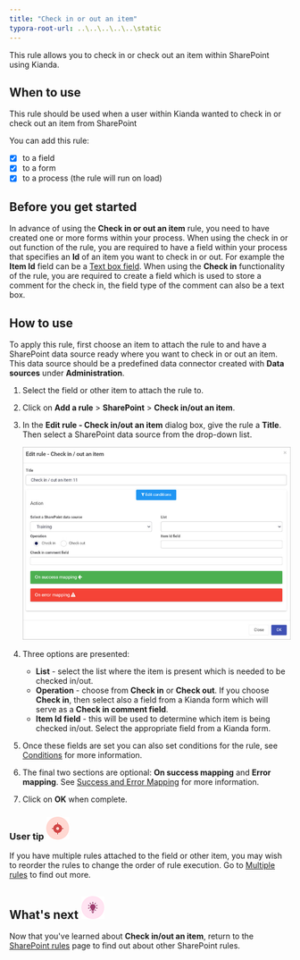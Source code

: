 ```yaml
---
title: "Check in or out an item"
typora-root-url: ..\..\..\..\..\static
---
```


This rule allows you to check in or check out an item within SharePoint using Kianda.

 

## When to use

This rule should be used when a user within Kianda wanted to check in or check out an item from SharePoint

You can add this rule:

- [x] to a field
- [x] to a form 
- [x] to a process (the rule will run on load)

## Before you get started

In advance of using the **Check in or out an item** rule, you need to have created one or more forms within your process. When using the check in or out function of the rule, you are required to have a field within your process that specifies an **Id** of an item you want to check in or out. For example the **Item Id** field can be a [Text box field](/platform/controls/input/textbox/). When using the **Check in** functionality of the rule, you are required to create a field which is used to store a comment for the check in, the field type of the comment can also be a text box.

## How to use

To apply this rule, first choose an item to attach the rule to and have a SharePoint data source ready where you want to check in or out an item. This data source should be a predefined data connector created with **Data sources** under **Administration**. 

1. Select the field or other item to attach the rule to.

2. Click on **Add a rule** > **SharePoint** > **Check in/out an item**.

3. In the **Edit rule - Check in/out an item** dialog box, give the rule a **Title**. Then select a SharePoint data source from the drop-down list.

    ![Check in/out an item dialog box](/images/check-in-out-rule.jpg)

4. Three options are presented:

    - **List** - select the list where the item is present which is needed to be checked in/out.
    - **Operation** - choose from **Check in** or **Check out**. If you choose **Check in**, then select also a field from a Kianda form which will serve as a **Check in comment field**.
    - **Item Id field** - this will be used to determine which item is being checked in/out. Select the appropriate field from a Kianda form.

5. Once these fields are set you can also set conditions for the rule, see [Conditions](/platform/rules/general/add-conditions/) for more information. 

6. The final two sections are optional: **On success mapping** and **Error mapping**. See [Success and Error Mapping](/platform/rules/general/success-error-mapping/) for more information. 

7. Click on **OK** when complete.



### User tip ![Target icon](/images/05.png) ###

If you have multiple rules attached to the field or other item, you may wish to reorder the rules to change the order of rule execution. Go to [Multiple rules](/platform/rules/general/multiple-rules/)  to find out more. 



## What's next  ![Idea icon](/images/18.png) ##

Now that you've learned about **Check in/out an item**, return to the [SharePoint rules](/platform/rules/sharepoint/) page to find out about other SharePoint rules. 
